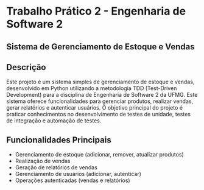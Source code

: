 # Trabalho Prático 2 - Engenharia de Software 2

## Sistema de Gerenciamento de Estoque e Vendas

## Descrição
Este projeto é um sistema simples de gerenciamento de estoque e vendas, desenvolvido em Python utilizando a metodologia TDD (Test-Driven Development) para a disciplina de Engenharia de Software 2 da UFMG. Este sistema oferece funcionalidades para gerenciar produtos, realizar vendas, gerar relatórios e autenticar usuários. O objetivo principal do projeto é praticar conhecimentos no desenvolvimento de testes de unidade, testes de integração e automação de testes.

## Funcionalidades Principais
- Gerenciamento de estoque (adicionar, remover, atualizar produtos)
- Realização de vendas
- Geração de relatórios de vendas
- Gerenciamento de usuários (adicionar, autenticar)
- Operações autenticadas (vendas e relatórios)
